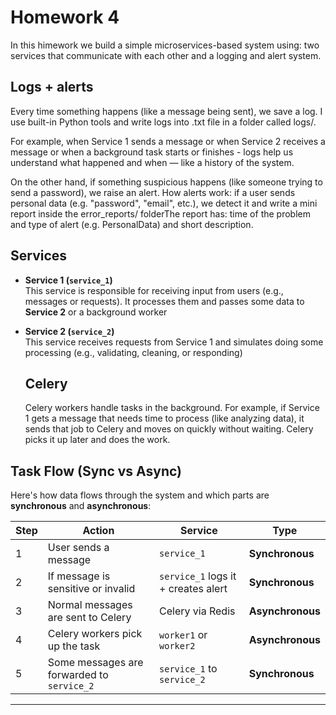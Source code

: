 # Homework 4

In this himework we build a simple microservices-based system using: two services that communicate with each other and a logging and alert system.

## Logs + alerts

Every time something happens (like a message being sent), we save a log. I use built-in Python tools and write logs into .txt file in a folder called logs/.

For example, when Service 1 sends a message or when Service 2 receives a message or when a background task starts or finishes - logs help us understand what happened and when — like a history of the system.

On the other hand, if something suspicious happens (like someone trying to send a password), we raise an alert.
How alerts work: if a user sends personal data (e.g. "password", "email", etc.), we detect it and write a mini report inside the error_reports/ folderThe report has: time of the problem and type of alert (e.g. PersonalData) and short description.

## Services

- **Service 1 (`service_1`)**  
  This service is responsible for receiving input from users (e.g., messages or requests). It processes them and passes some data to **Service 2** or a background worker

- **Service 2 (`service_2`)**  
  This service receives requests from Service 1 and simulates doing some processing (e.g., validating, cleaning, or responding)


  ## Celery

  Celery workers handle tasks in the background. For example, if Service 1 gets a message that needs time to process (like analyzing data), it sends that job to Celery and moves on quickly without waiting. Celery picks it up later and does the work.

## Task Flow (Sync vs Async)

Here's how data flows through the system and which parts are **synchronous** and **asynchronous**:

| Step | Action | Service | Type |
|------|--------|---------|------|
| 1 | User sends a message | `service_1` | **Synchronous** |
| 2 | If message is sensitive or invalid | `service_1` logs it + creates alert | **Synchronous** |
| 3 | Normal messages are sent to Celery | Celery via Redis | **Asynchronous** |
| 4 | Celery workers pick up the task | `worker1` or `worker2` | **Asynchronous** |
| 5 | Some messages are forwarded to `service_2` | `service_1` to `service_2` | **Synchronous** |

---
